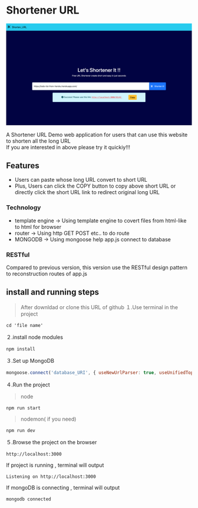 # Shortener URL
![Index page about Shortener URL](./public/shortener-url.png)

A Shortener URL Demo web application for users that can use this website to shorten all the long URL  
If you are interested in above please try it quickiy!!!

## Features
- Users can paste whose long URL convert to short URL
- Plus, Users can click the COPY button to copy above short URL or directly click the short URL link to redirect original long URL


### Technology
- template engine -> Using template engine to covert files from html-like to html for browser
- router -> Using http GET POST etc.. to do route
- MONGODB -> Using mongoose  help app.js  connect to database

### RESTful 
Compared to previous version, this version use the RESTful design pattern to reconstruction  routes of  app.js

## **install and running steps**

> After downldad or clone this URL of github
１.Use terminal in the project

```properties
cd 'file name'
```

２.install node modules

```properties
npm install
```

３.Set up MongoDB

```js
mongoose.connect('database_URI', { useNewUrlParser: true, useUnifiedTopology: true })
```
４.Run the project
> node
```properties
npm run start
```
> nodemon( if you need)
```properties
npm run dev
```

５.Browse the project on the browser

```
http://localhost:3000
```

If project is running , terminal will output
```
Listening on http://localhost:3000
```
If mongoDB is connecting , terminal will output 
```
mongodb connected
```
